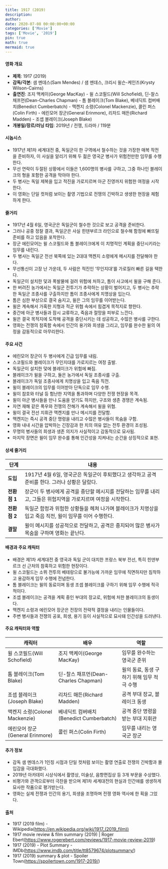 ```yaml
---
title: 1917 (2019)
description: 
author: 
date: 2020-07-08 00:00:00+00:00
categories: ['Movie']
tags: ['Movie', '2019']
pin: true
math: true
mermaid: true
---
```

#### 영화 개요

- **제목**: 1917 (2019)  
- **감독/각본**: 샘 멘데스(Sam Mendes) / 샘 멘데스, 크리시 윌슨-케인즈(Krysty Wilson-Cairns)  
- **출연진**: 조지 맥케이(George MacKay) - 윌 스코필드(Will Schofield), 딘-찰스 채프먼(Dean-Charles Chapman) - 톰 블레이크(Tom Blake), 베네딕트 컴버배치(Benedict Cumberbatch) - 맥켄지 소령(Colonel Mackenzie), 콜린 퍼스(Colin Firth) - 에린모어 장군(General Erinmore), 리차드 매든(Richard Madden) - 조셉 블레이크(Joseph Blake)  
- **개봉일/장르/러닝 타임**: 2019년 / 전쟁, 드라마 / 119분  

#### 시놉시스

- 1917년 제1차 세계대전 중, 독일군이 한 구역에서 철수하는 것을 가장한 매복 작전을 준비하자, 이 사실을 알리기 위해 두 젊은 영국군 병사가 위험천만한 임무를 수행한다.  
- 무선 연락이 두절된 상황에서 이들은 1,600명의 병사를 구하고, 그중 하나인 블레이크의 형을 포함한 공격을 막아야 한다.  
- 두 병사는 독일 제복을 입고 적진을 가로지르며 아군 진영까지 위험한 여정을 시작한다.  
- 이 영화는 단일 컷처럼 보이는 촬영 기법으로 전쟁의 긴박하고 생생한 현장을 체험하게 한다.  

#### 줄거리

- 1917년 4월 6일, 영국군은 독일군이 철수한 것으로 보고 공격을 준비한다.  
- 그러나 공중 정찰 결과, 독일군은 사실 힌덴부르크 라인으로 철수해 함정에 빠뜨릴 준비를 하고 있음을 포착한다.  
- 장군 에린모어는 윌 스코필드와 톰 블레이크에게 이 치명적인 계획을 중단시키라는 임무를 내린다.  
- 두 병사는 독일군 전선 북쪽에 있는 2대대 맥켄지 소령에게 메시지를 전달해야 한다.  
- 무선통신이 고장 난 가운데, 두 사람은 적진인 ‘무인지대’를 가로질러 빠른 길을 택한다.  
- 독일군이 설치한 덫과 폭발물에 걸려 위험에 처하고, 톰이 사고에서 윌을 구해 준다.  
- 한 버려진 농가에서는 독일군 전투기가 추락하는 상황이 벌어지고, 두 병사는 추락한 독일군 조종사를 구출하지만 톰이 조종사에게 치명상을 입는다.  
- 톰은 심한 부상으로 결국 숨지고, 윌은 그의 임무를 이어받는다.  
- 윌은 계속해서 가혹한 지형과 적군 위협 속에서 힘겹게 목적지로 향한다.  
- 중간에 아군 병사들과 잠시 교류하고, 죽음과 절망을 피부로 느낀다.  
- 윌은 결국 목적지에 도착해 공격을 중단시키는 데 성공하고, 수많은 병사를 구한다.  
- 영화는 전쟁의 참혹함 속에서 인간의 용기와 희생을 그리고, 임무를 완수한 윌의 여정을 감동적으로 마무리한다.  

#### 주요 사건

- 에린모어 장군이 두 병사에게 긴급 임무를 내림.  
- 스코필드와 블레이크가 무인지대를 가로지르는 여정 출발.  
- 독일군이 설치한 덫에 블레이크가 위험에 빠짐.  
- 블레이크가 윌을 구하고, 둘은 농가에서 독일 조종사를 구출.  
- 블레이크가 독일 조종사에게 치명상을 입고 죽음 직전.  
- 윌이 블레이크의 임무를 이어받아 단독으로 임무 수행.  
- 윌이 참호와 터널 등 험난한 지역을 통과하며 다양한 전쟁 현장을 목격.  
- 윌이 아군 병사들을 만나 도움을 얻기도 하지만, 구조와 생존 경쟁은 계속됨.  
- 자연 재해 같은 폭우와 전쟁의 잔해가 계속해서 윌을 위협.  
- 윌이 결국 전선 지휘관 맥켄지를 만나 메시지를 전달함.  
- 맥켄지는 즉시 공격 중단 명령을 내리고 수많은 병사들이 목숨을 구함.  
- 영화 내내 시간을 압박하는 긴장감과 한 치의 여유 없는 전투 환경이 조성됨.  
- 무명의 병사들의 희생과 생존 의지가 사실적이고 감동적으로 묘사됨.  
- 마지막 장면은 윌이 임무 완수를 통해 인간성을 지켜내는 순간을 상징적으로 표현.  

#### 상세 줄거리

| **단계**     | **내용**                                                                                     |
|--------------|----------------------------------------------------------------------------------------------|
| **도입**    | 1917년 4월 6일, 영국군은 독일군이 후퇴했다고 생각하고 공격 준비를 한다. 그러나 상황은 달랐다.  |
| **전환점 1** | 장군이 두 병사에게 공격을 중단할 메시지를 전달하는 임무를 내리고, 그들은 위험지역을 가로지르며 여정을 시작한다.  |
| **전환점 2** | 독일군 함정과 위험한 상황들을 헤쳐 나가며 블레이크가 치명상을 입고 죽음 직전, 윌이 임무를 이어 수행한다.       |
| **결말**    | 윌이 메시지를 성공적으로 전달하고, 공격은 중지되어 많은 병사가 목숨을 구하며 영화는 끝난다.                          |

#### 배경과 주요 캐릭터

- 배경은 제1차 세계대전 중 영국과 독일 군이 대치한 프랑스 북부 전선, 특히 힌덴부르크 선 근처의 참혹하고 위험한 현장이다.  
- 윌 스코필드는 소뮈 전투의 베테랑으로 불가능에 가까운 임무에 직면하지만 침착하고 용감하게 임무 수행에 전념한다.  
- 톰 블레이크는 윌의 동료이며 동생 조셉 블레이크를 구하기 위해 임무 수행에 적극적이다.  
- 조셉 블레이크는 공격을 계획 중인 부대의 장교로, 위험에 처한 블레이크의 동생이다.  
- 맥켄지 소령과 에린모어 장군은 전장의 전략적 결정을 내리는 인물들이다.  
- 주변 병사들과 전쟁의 공포, 희생, 용기 등이 사실적으로 묘사돼 인간성을 드러낸다.  

#### 주요 캐릭터와 역할

| **캐릭터**         | **배우**               | **역할**                        |
|--------------------|------------------------|--------------------------------|
| 윌 스코필드(Will Schofield) | 조지 맥케이(George MacKay)    | 임무를 완수하는 영국군 준위       |
| 톰 블레이크(Tom Blake)        | 딘-찰스 채프먼(Dean-Charles Chapman) | 윌의 동료, 동생 구하기 위해 임무 적극 수행 |
| 조셉 블레이크(Joseph Blake)  | 리차드 매든(Richard Madden)    | 공격 부대 장교, 블레이크 동생      |
| 맥켄지 소령(Colonel Mackenzie)  | 베네딕트 컴버배치(Benedict Cumberbatch) | 공격 중단 명령을 받는 부대 지휘관 |
| 에린모어 장군(General Erinmore) | 콜린 퍼스(Colin Firth)         | 임무를 내리는 영국군 장군         |

#### 추가 정보

- 감독 샘 멘데스가 1인칭 시점과 단일 컷처럼 보이는 촬영 연출로 전쟁의 긴박함과 몰입감을 극대화했다.  
- 2019년 아카데미 시상식에서 촬영상, 미술상, 음향편집상 등 3개 부문을 수상했다.  
- 비평가와 관객으로부터 극찬을 받으며 제1차 세계대전의 현실과 인간애를 생생하게 묘사한 작품으로 평가받는다.  
- 영화는 실제 전쟁과 인간의 용기, 희생을 조명하며 전쟁 영화 역사에 한 획을 그었다.  

#### 출처

- 1917 (2019 film) - Wikipedia(https://en.wikipedia.org/wiki/1917_(2019_film))  
- 1917 movie review & film summary (2019) | Roger Ebert(https://www.rogerebert.com/reviews/1917-movie-review-2019)  
- 1917 (2019) - Plot Summary - IMDb(https://www.imdb.com/title/tt8579674/plotsummary/)  
- 1917 (2019) summary & plot - Spoiler Town(https://spoilertown.com/1917-2019/)
